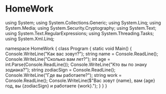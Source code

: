 # HomeWork
using System;
using System.Collections.Generic;
using System.Linq;
using System.Media;
using System.Security.Cryptography;
using System.Text;
using System.Text.RegularExpressions;
using System.Threading.Tasks;
using System.Xml.Linq;

namespace HomeWork
{
    class Program
    {
        static void Main()
        {
            Console.WriteLine("Как вас зовут?");
            string name = Console.ReadLine();
            Console.WriteLine("Сколько вам лет?");
            int age = int.Parse(Console.ReadLine());
            Console.WriteLine("Кто вы по знаку зодиака?");
            string zodiacSign = Console.ReadLine();
            Console.WriteLine("Где вы работаете?");
            string work = Console.ReadLine();
            Console.WriteLine($"Вас зовут {name}, вам {age} год, вы {zodiacSign} и работаете {work}.");
        }
    }
}
